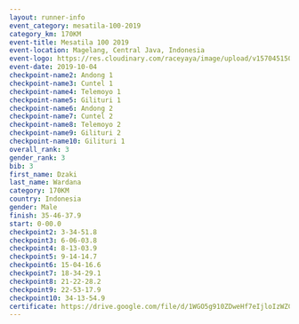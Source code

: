 ```yaml
---
layout: runner-info 
event_category: mesatila-100-2019 
category_km: 170KM 
event-title: Mesatila 100 2019 
event-location: Magelang, Central Java, Indonesia 
event-logo: https://res.cloudinary.com/raceyaya/image/upload/v1570451507/logo/mesastila100_jin7bl.jpg 
event-date: 2019-10-04 
checkpoint-name2: Andong 1 
checkpoint-name3: Cuntel 1 
checkpoint-name4: Telemoyo 1 
checkpoint-name5: Gilituri 1 
checkpoint-name6: Andong 2 
checkpoint-name7: Cuntel 2 
checkpoint-name8: Telemoyo 2 
checkpoint-name9: Gilituri 2 
checkpoint-name10: Gilituri 1 
overall_rank: 3
gender_rank: 3
bib: 3
first_name: Dzaki
last_name: Wardana
category: 170KM
country: Indonesia
gender: Male
finish: 35-46-37.9
start: 0-00.0
checkpoint2: 3-34-51.8
checkpoint3: 6-06-03.8
checkpoint4: 8-13-03.9
checkpoint5: 9-14-14.7
checkpoint6: 15-04-16.6
checkpoint7: 18-34-29.1
checkpoint8: 21-22-28.2
checkpoint9: 22-53-17.9
checkpoint10: 34-13-54.9
certificate: https://drive.google.com/file/d/1WGO5g910ZDweHf7eIjloIzWZCmv8RiSY/view?usp=sharing
---
```

